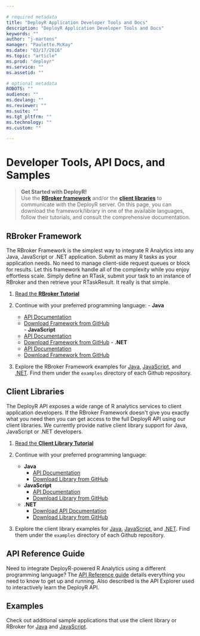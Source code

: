 ```yaml
---

# required metadata
title: "DeployR Application Developer Tools and Docs"
description: "DeployR Application Developer Tools and Docs"
keywords: ""
author: "j-martens"
manager: "Paulette.McKay"
ms.date: "03/17/2016"
ms.topic: "article"
ms.prod: "deployr"
ms.service: ""
ms.assetid: ""

# optional metadata
ROBOTS: ""
audience: ""
ms.devlang: ""
ms.reviewer: ""
ms.suite: ""
ms.tgt_pltfrm: ""
ms.technology: ""
ms.custom: ""

---
```


# Developer Tools, API Docs, and Samples

>**Get Started with DeployR!**  
>Use the [**RBroker framework**](deployr-rbroker-framework.md) and/or the [**client libraries**](deployr-client-library.md) to communicate with the DeployR server. On this page, you can download the framework/library in one of the available languages, follow their tutorials, and consult the comprehensive documentation.

## RBroker Framework

The RBroker Framework is the simplest way to integrate R Analytics into any Java, JavaScript or .NET application. Submit as many R tasks as your application needs. No need to manage client-side request queues or block for results. Let this framework handle all of the complexity while you enjoy effortless scale. Simply define an RTask, submit your task to an instance of RBroker and then retrieve your RTaskResult. It really is that simple.

1.   [Read the **RBroker Tutorial**](deployr-rbroker-framework.md)

1.   Continue with your preferred programming language:
	- **Java**
		- [API Documentation](http://microsoft.github.io/java-rbroker-framework/)
		- [Download Framework from GitHub](https://github.com/microsoft/java-rbroker-framework/releases)  
	- **JavaScript**
		- [API Documentation](http://microsoft.github.io/js-rbroker-framework)
		- [Download Framework from GitHub](https://github.com/Microsoft/js-rbroker-framework/releases) 
	- **.NET**
		- [API Documentation](https://github.com/Microsoft/dotnet-rbroker-framework/releases)
		- [Download Framework from GitHub](https://github.com/Microsoft/dotnet-rbroker-framework/releases)  

1.  Explore the RBroker Framework examples for [Java](https://github.com/Microsoft/java-example-rbroker-basics), [JavaScript](https://github.com/Microsoft/js-rbroker-framework), and [.NET](https://github.com/Microsoft/dotnet-rbroker-framework). Find them under the `examples` directory of each Github repository.

## Client Libraries

The DeployR API exposes a wide range of R analytics services to client application developers. If the RBroker Framework doesn't give you exactly what you need then you can get access to the full DeployR API using our client libraries. We currently provide native client library support for Java, JavaScript or .NET developers.

1.  [Read the **Client Library Tutorial**](deployr-client-library.md)

1.  Continue with your preferred programming language:

	-  **Java**
		-  [API Documentation](http://microsoft.github.io/java-client-library/)
		-  [Download Library from GitHub](https://github.com/Microsoft/java-client-library/releases)
	-  **JavaScript**
		-  [API Documentation](https://microsoft.github.io/js-client-library)
		-  [Download Library from GitHub](https://github.com/Microsoft/js-client-library/releases)
	-  **.NET**
		-  [Download API Documentation](https://github.com/Microsoft/dotnet-client-library/releases)
		-  [Download Library from GitHub](https://github.com/Microsoft/dotnet-client-library/releases)

1.  Explore the client library examples for [Java](https://github.com/Microsoft/java-example-client-basics), [JavaScript](https://github.com/Microsoft/js-client-library/releases), and [.NET](https://github.com/Microsoft/dotnet-client-library). Find them under the `examples` directory of each Github repository.

## API Reference Guide

Need to integrate DeployR-powered R Analytics using a different programming language? The [API Reference guide](deployr-api-reference.md) details everything you need to know to get up and running. Also described is the API Explorer used to interactively learn the DeployR API. 


## Examples

Check out additional sample applications that use the client library or RBroker for [Java](https://github.com/Microsoft/?utf8=%E2%9C%93&query=java-example) and [JavaScript](https://github.com/Microsoft/?utf8=✓&query=js-example).
